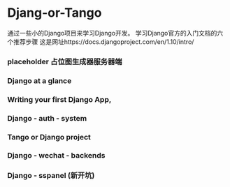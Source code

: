# Djang-or-Tango
通过一些小的Django项目来学习Django开发。
学习Django官方的入门文档的六个推荐步骤
这是网址https://docs.djangoproject.com/en/1.10/intro/

### placeholder 占位图生成器服务器端

### Django at a glance

### Writing your first Django App, 

### Django - auth - system

### Tango or Django project

### Django - wechat - backends

### Django - sspanel (新开坑)